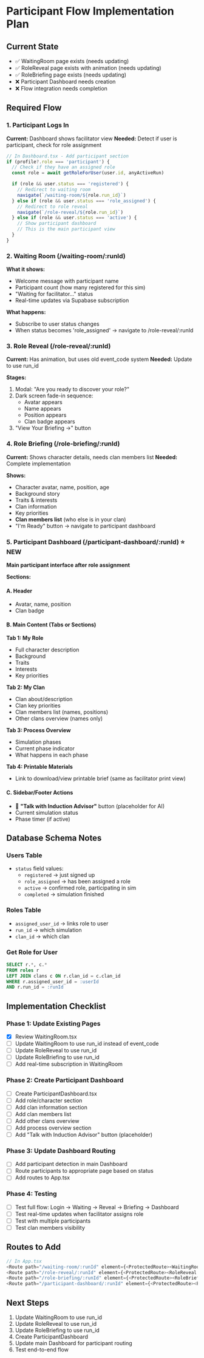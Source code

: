 # Participant Flow Implementation Plan

## Current State
- ✅ WaitingRoom page exists (needs updating)
- ✅ RoleReveal page exists with animation (needs updating)
- ✅ RoleBriefing page exists (needs updating)
- ❌ Participant Dashboard needs creation
- ❌ Flow integration needs completion

## Required Flow

### 1. Participant Logs In
**Current:** Dashboard shows facilitator view
**Needed:** Detect if user is participant, check for role assignment

```typescript
// In Dashboard.tsx - Add participant section
if (profile?.role === 'participant') {
  // Check if they have an assigned role
  const role = await getRoleForUser(user.id, anyActiveRun)

  if (role && user.status === 'registered') {
    // Redirect to waiting room
    navigate(`/waiting-room/${role.run_id}`)
  } else if (role && user.status === 'role_assigned') {
    // Redirect to role reveal
    navigate(`/role-reveal/${role.run_id}`)
  } else if (role && user.status === 'active') {
    // Show participant dashboard
    // This is the main participant view
  }
}
```

### 2. Waiting Room (/waiting-room/:runId)
**What it shows:**
- Welcome message with participant name
- Participant count (how many registered for this sim)
- "Waiting for facilitator..." status
- Real-time updates via Supabase subscription

**What happens:**
- Subscribe to user status changes
- When status becomes 'role_assigned' → navigate to /role-reveal/:runId

### 3. Role Reveal (/role-reveal/:runId)
**Current:** Has animation, but uses old event_code system
**Needed:** Update to use run_id

**Stages:**
1. Modal: "Are you ready to discover your role?"
2. Dark screen fade-in sequence:
   - Avatar appears
   - Name appears
   - Position appears
   - Clan badge appears
3. "View Your Briefing →" button

### 4. Role Briefing (/role-briefing/:runId)
**Current:** Shows character details, needs clan members list
**Needed:** Complete implementation

**Shows:**
- Character avatar, name, position, age
- Background story
- Traits & interests
- Clan information
- Key priorities
- **Clan members list** (who else is in your clan)
- "I'm Ready" button → navigate to participant dashboard

### 5. Participant Dashboard (/participant-dashboard/:runId) ⭐ NEW
**Main participant interface after role assignment**

**Sections:**

#### A. Header
- Avatar, name, position
- Clan badge

#### B. Main Content (Tabs or Sections)

**Tab 1: My Role**
- Full character description
- Background
- Traits
- Interests
- Key priorities

**Tab 2: My Clan**
- Clan about/description
- Clan key priorities
- Clan members list (names, positions)
- Other clans overview (names only)

**Tab 3: Process Overview**
- Simulation phases
- Current phase indicator
- What happens in each phase

**Tab 4: Printable Materials**
- Link to download/view printable brief (same as facilitator print view)

#### C. Sidebar/Footer Actions
- 🤖 **"Talk with Induction Advisor"** button (placeholder for AI)
- Current simulation status
- Phase timer (if active)

## Database Schema Notes

### Users Table
- `status` field values:
  - `registered` → just signed up
  - `role_assigned` → has been assigned a role
  - `active` → confirmed role, participating in sim
  - `completed` → simulation finished

### Roles Table
- `assigned_user_id` → links role to user
- `run_id` → which simulation
- `clan_id` → which clan

### Get Role for User
```sql
SELECT r.*, c.*
FROM roles r
LEFT JOIN clans c ON r.clan_id = c.clan_id
WHERE r.assigned_user_id = :userId
AND r.run_id = :runId
```

## Implementation Checklist

### Phase 1: Update Existing Pages
- [x] Review WaitingRoom.tsx
- [ ] Update WaitingRoom to use run_id instead of event_code
- [ ] Update RoleReveal to use run_id
- [ ] Update RoleBriefing to use run_id
- [ ] Add real-time subscription in WaitingRoom

### Phase 2: Create Participant Dashboard
- [ ] Create ParticipantDashboard.tsx
- [ ] Add role/character section
- [ ] Add clan information section
- [ ] Add clan members list
- [ ] Add other clans overview
- [ ] Add process overview section
- [ ] Add "Talk with Induction Advisor" button (placeholder)

### Phase 3: Update Dashboard Routing
- [ ] Add participant detection in main Dashboard
- [ ] Route participants to appropriate page based on status
- [ ] Add routes to App.tsx

### Phase 4: Testing
- [ ] Test full flow: Login → Waiting → Reveal → Briefing → Dashboard
- [ ] Test real-time updates when facilitator assigns role
- [ ] Test with multiple participants
- [ ] Test clan members visibility

## Routes to Add

```typescript
// In App.tsx
<Route path="/waiting-room/:runId" element={<ProtectedRoute><WaitingRoom /></ProtectedRoute>} />
<Route path="/role-reveal/:runId" element={<ProtectedRoute><RoleReveal /></ProtectedRoute>} />
<Route path="/role-briefing/:runId" element={<ProtectedRoute><RoleBriefing /></ProtectedRoute>} />
<Route path="/participant-dashboard/:runId" element={<ProtectedRoute><ParticipantDashboard /></ProtectedRoute>} />
```

## Next Steps

1. Update WaitingRoom to use run_id
2. Update RoleReveal to use run_id
3. Update RoleBriefing to use run_id
4. Create ParticipantDashboard
5. Update main Dashboard for participant routing
6. Test end-to-end flow
